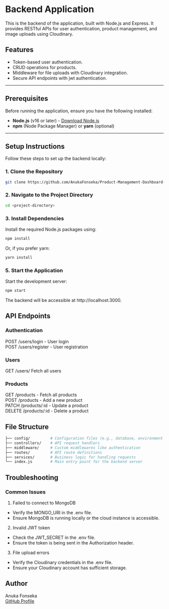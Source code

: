 # Backend Application

This is the backend of the application, built with Node.js and Express. It provides RESTful APIs for user authentication, product management, and image uploads using Cloudinary.

## Features

- Token-based user authentication.
- CRUD operations for products.
- Middleware for file uploads with Cloudinary integration.
- Secure API endpoints with jwt authentication.

---

## Prerequisites

Before running the application, ensure you have the following installed:

- **Node.js** (v16 or later) - [Download Node.js](https://nodejs.org/)
- **npm** (Node Package Manager) or **yarn** (optional)

---

## Setup Instructions

Follow these steps to set up the backend locally:

### 1. Clone the Repository

```bash
git clone https://github.com/AnukaFonseka/Product-Management-Dashboard-BE.git
```

### 2. Navigate to the Project Directory

```bash
cd <project-directory>
```

### 3. Install Dependencies
Install the required Node.js packages using:

```bash
npm install
```

Or, if you prefer yarn:

```bash
yarn install
```


### 5. Start the Application
Start the development server:

```bash
npm start
```

The backend will be accessible at http://localhost:3000.

## API Endpoints

### Authentication
POST /users/login - User login <br />
POST /users/register - User registration <br />

### Users
GET /users/ Fetch all users 

### Products
GET /products - Fetch all products <br />
POST /products - Add a new product <br />
PATCH /products/:id - Update a product <br />
DELETE /products/:id - Delete a product

## File Structure
```bash
├── config/         # Configuration files (e.g., database, environment settings)
├── controllers/    # API request handlers
├── middleware/     # Custom middlewares like authentication
├── routes/         # API route definitions
├── services/       # Business logic for handling requests
└── index.js        # Main entry point for the backend server
```

## Troubleshooting

### Common Issues

1. Failed to connect to MongoDB
 - Verify the MONGO_URI in the .env file.
 - Ensure MongoDB is running locally or the cloud instance is accessible.

2. Invalid JWT token
 - Check the JWT_SECRET in the .env file.
 - Ensure the token is being sent in the Authorization header.

3. File upload errors
 - Verify the Cloudinary credentials in the .env file.
 - Ensure your Cloudinary account has sufficient storage.
 

## Author
Anuka Fonseka <br/>
[GitHub Profile](https://github.com/AnukaFonseka)
